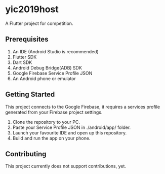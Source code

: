 # yic2019host

A Flutter project for competition.

## Prerequisites

1) An IDE (Android Studio is recommended)
2) Flutter SDK
3) Dart SDK
4) Android Debug Bridge(ADB) SDK
5) Google Firebase Service Profile JSON
6) An Android phone or emulator

## Getting Started

This project connects to the Google Firebase, it requires a services profile generated from your Firebase project settings.

1) Clone the repository to your PC.
2) Paste your Service Profile JSON in ./android/app/ folder.
3) Launch your favourite IDE and open up this repository.
4) Build and run the app on your phone.

## Contributing

This project currently does not support contributions, yet.